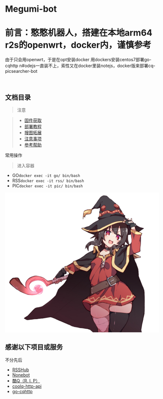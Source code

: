 # Megumi-bot
# 前言：憨憨机器人，搭建在本地arm64 r2s的openwrt，docker内，谨慎参考
由于只会用openwrt，于是在opt安装docker  用dockers安装centos7部署go-cqhttp
n#odejs一直装不上，索性又在docker里装notejs，docker版来部署cq-picsearcher-bot

&nbsp;

## 文档目录

> 注意
>

> * [固件获取](固件获取.md)
> * [部署教程](部署方式.md)
> * [搜图拓展](搜图拓展.md)
> * [注意事项](注意事项.md)
> * [参考帮助](参考帮助.md)

常用操作
> 进入容器
* GO`docker exec -it go/ bin/bash`      
* RSS`docker exec -it rss/ bin/bash`      
* PIC`docker exec -it pic/ bin/bash`      


![](https://github.com/bearcloney/Megumi-bot/blob/main/another/megumi.png)


## 感谢以下项目或服务

不分先后

* [RSSHub](https://github.com/DIYgod/RSSHub)
* [Nonebot](https://github.com/nonebot/nonebot2)
* [酷Q（R. I. P）](https://cqp.cc/)
* [coolq-http-api](https://github.com/richardchien/coolq-http-api)
* [go-cqhttp](https://github.com/Mrs4s/go-cqhttp)

